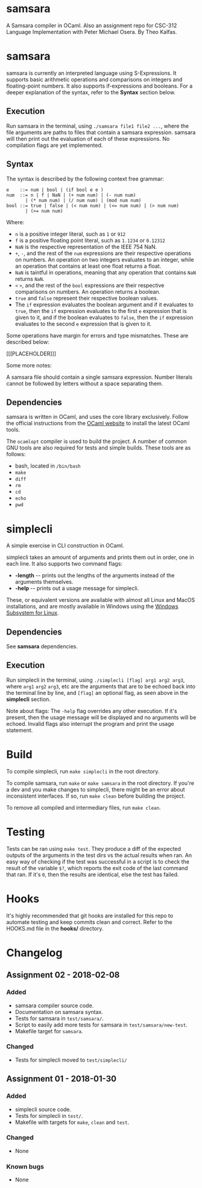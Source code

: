 # samsara
A Samsara compiler in OCaml. Also an assignment repo for CSC-312
Language Implementation with Peter Michael Osera. By Theo Kalfas.

# samsara
samsara is currently an interpreted language using S-Expressions. It supports
basic arithmetic operations and comparisons on integers and floating-point
numbers. It also supports if-expressions and booleans. For a deeper explanation
of the syntax, refer to the __Syntax__ section below.

## Execution
Run samsara in the terminal, using `./samsara file1 file2 ...`, where the file
arguments are paths to files that contain a samsara expression. samsara will
then print out the evaluation of each of these expressions. No compilation flags
are yet implemented.

## Syntax
The syntax is described by the following context free grammar:

    e    ::= num | bool | (if bool e e )
    num  ::= n | f | NaN | (+ num num) | (- num num)
           | (* num num) | (/ num num) | (mod num num)
    bool ::= true | false | (< num num) | (<= num num) | (> num num)
           | (>= num num)

Where:

* `n` is a positive integer literal, such as `1` or `912`
* `f` is a positive floating point literal, such as `1.1234` or `0.12312`
* `NaN` is the respective representation of the IEEE 754 NaN.
* `+`, `-`, and the rest of the `num` expressions are their respective
    operations on numbers. An operation on two integers evaluates to an integer,
    while an operation that contains at least one float returns a float.
* `NaN` is taintful in operations, meaning that any operation that contains
    `NaN` returns `NaN`.
* `<` `>`, and the rest of the `bool` expressions are their respective
    comparisons on numbers. An operation returns a boolean.
* `true` and `false` represent their respective boolean values.
* The `if` expression evaluates the boolean argument and if it evaluates to
    `true`, then the `if` expression evaluates to the first `e` expression that
    is given to it, and if the boolean evaluates to `false`, then the `if`
    expression evaluates to the second `e` expression that is given to it.

Some operations have margin for errors and type mismatches. These are described
below:

[[[PLACEHOLDER]]]

Some more notes:

A samsara file should contain a single samsara expression. Number literals
cannot be followed by letters without a space separating them.

## Dependencies
samsara is written in OCaml, and uses the core library exclusively. Follow
the official instructions from the [OCaml website](https://ocaml.org/docs/install.html)
to install the latest OCaml tools.

The `ocamlopt` compiler is used to build the project.
A number of common GNU tools are also required for tests and simple builds.
These tools are as follows:

* bash, located in `/bin/bash`
* `make`
* `diff`
* `rm`
* `cd`
* `echo`
* `pwd`

# simplecli
A simple exercise in CLI construction in OCaml.

simplecli takes an amount of arguments and prints them out in order, one in
each line. It also supports two command flags:

* **-length** -- prints out the lengths of the arguments instead of the arguments
    themselves.
* **-help**  -- prints out a usage message for simplecli.

These, or equivalent versions are available with almost all Linux and MacOS
installations, and are mostly available in Windows using the [Windows Subsystem
for Linux](https://docs.microsoft.com/en-us/windows/wsl/about).

## Dependencies
See __samsara__ dependencies.

## Execution
Run simplecli in the terminal, using `./simplecli [flag] arg1 arg2 arg3`,
where `arg1` `arg2` `arg3`, etc are the arguments that are to be echoed back
into the terminal line by line, and `[flag]` an optional flag, as seen above in
the **simplecli** section.

Note about flags: The `-help` flag overrides any other execution. If it's
present, then the usage message will be displayed and no arguments will be
echoed. Invalid flags also interrupt the program and print the usage statement.

# Build
To compile simplecli, run `make simplecli` in the root directory.

To compile samsara, run `make` or `make samsara` in the root directory.
If you're a dev and you make changes to simplecli, there might be an error
about inconsistent interfaces. If so, run `make clean` before building the
project.

To remove all compiled and intermediary files, run `make clean`.

# Testing
Tests can be ran using `make test`. They produce a diff of the expected outputs
of the arguments in the test dirs vs the actual results when ran. An easy way
of checking if the test was successful in a script is to check the result of the
variable `$?`, which reports the exit code of the last command that ran. If it's
`0`, then the results are identical, else the test has failed.

# Hooks
It's highly recommended that git hooks are installed for this repo to automate
testing and keep commits clean and correct. Refer to the HOOKS.md file in the
**hooks/** directory.

# Changelog

## Assignment 02 - 2018-02-08

### Added
* samsara compiler source code.
* Documentation on samsara syntax.
* Tests for samsara in `test/samsara/`.
* Script to easily add more tests for samsara in `test/samsara/new-test`.
* Makefile target for `samsara`.

### Changed
* Tests for simplecli moved to  `test/simplecli/`

## Assignment 01 - 2018-01-30

### Added
* simplecli source code.
* Tests for simplecli in `test/`.
* Makefile with targets for `make`, `clean` and `test`.

### Changed
* None

### Known bugs
* None
